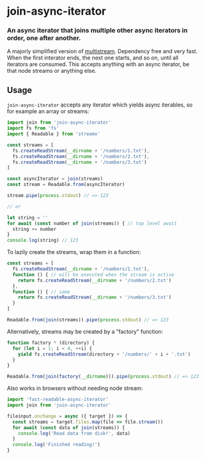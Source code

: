 # join-async-iterator

### An async iterator that joins multiple other async iterators in order, one after another.

A majorly simplified version of [multistream](https://www.npmjs.com/package/multistream). Dependency free and very fast. When the first interator ends, the next one starts, and so on, until all iterators are consumed. This accepts anything with an async iterator, be that node streams or anything else.

## Usage
`join-async-iterator` accepts any iterator which yields async iterables, so for example an array or streams:
```js
import join from 'join-async-iterator'
import fs from 'fs'
import { Readable } from 'streamx'

const streams = [
  fs.createReadStream(__dirname + '/numbers/1.txt'),
  fs.createReadStream(__dirname + '/numbers/2.txt'),
  fs.createReadStream(__dirname + '/numbers/3.txt')
]

const asyncIterator = join(streams)
const stream = Readable.from(asyncIterator)

stream.pipe(process.stdout) // => 123

// or

let string = ''
for await (const number of join(streams)) { // top level await
  string += number
}
console.log(string) // 123
```
To lazily create the streams, wrap them in a function:
```js
const streams = [
  fs.createReadStream(__dirname + '/numbers/1.txt'),
  function () { // will be executed when the stream is active
    return fs.createReadStream(__dirname + '/numbers/2.txt')
  },
  function () { // same
    return fs.createReadStream(__dirname + '/numbers/3.txt')
  }
]

Readable.from(join(streams)).pipe(process.stdout) // => 123
```
Alternatively, streams may be created by a "factory" function:
```js
function factory * (directory) {
  for (let i = 1; i < 4, ++i) {
    yield fs.createReadStream(directory + '/numbers/' + i + '.txt')
  }
}

Readable.from(join(factory(__dirname))).pipe(process.stdout) // => 123
```
Also works in browsers without needing node stream:
```js
import 'fast-readable-async-iterator'
import join from 'join-async-iterator'

fileinput.onchange = async ({ target }) => {
  const streams = target.files.map(file => file.stream())
  for await (const data of join(streams)) {
    console.log('Read data from disk!', data)
  }
  console.log('Finished reading!')
}
```
